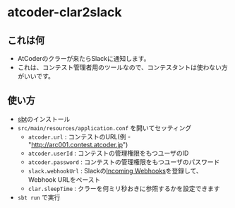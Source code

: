# atcoder-clar2slack

## これは何

* AtCoderのクラーが来たらSlackに通知します。
* これは、コンテスト管理者用のツールなので、コンテスタントは使わない方がいいです。

## 使い方

* [sbt](http://www.scala-sbt.org/download.html)のインストール
* `src/main/resources/application.conf` を開いてセッティング
  * `atcoder.url` : コンテストのURL(例 - "http://arc001.contest.atcoder.jp")
  * `atcoder.userId` : コンテストの管理権限をもつユーザのID
  * `atcoder.password` : コンテストの管理権限をもつユーザのパスワード
  * `slack.webhookUrl` : Slackの[Incoming Webhooks](https://my.slack.com/services/new/incoming-webhook/)を登録して、Webhook URLをペースト
  * `clar.sleepTime` : クラーを何ミリ秒おきに参照するかを設定できます
* `sbt run` で実行
